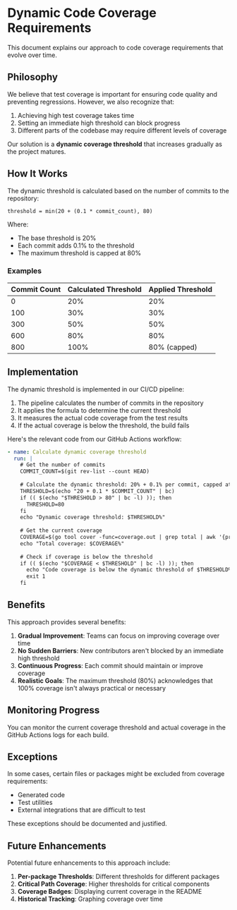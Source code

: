 # Dynamic Code Coverage Requirements

This document explains our approach to code coverage requirements that evolve over time.

## Philosophy

We believe that test coverage is important for ensuring code quality and preventing regressions. However, we also recognize that:

1. Achieving high test coverage takes time
2. Setting an immediate high threshold can block progress
3. Different parts of the codebase may require different levels of coverage

Our solution is a **dynamic coverage threshold** that increases gradually as the project matures.

## How It Works

The dynamic threshold is calculated based on the number of commits to the repository:

```
threshold = min(20 + (0.1 * commit_count), 80)
```

Where:
- The base threshold is 20%
- Each commit adds 0.1% to the threshold
- The maximum threshold is capped at 80%

### Examples

| Commit Count | Calculated Threshold | Applied Threshold |
|--------------|----------------------|-------------------|
| 0            | 20%                  | 20%               |
| 100          | 30%                  | 30%               |
| 300          | 50%                  | 50%               |
| 600          | 80%                  | 80%               |
| 800          | 100%                 | 80% (capped)      |

## Implementation

The dynamic threshold is implemented in our CI/CD pipeline:

1. The pipeline calculates the number of commits in the repository
2. It applies the formula to determine the current threshold
3. It measures the actual code coverage from the test results
4. If the actual coverage is below the threshold, the build fails

Here's the relevant code from our GitHub Actions workflow:

```yaml
- name: Calculate dynamic coverage threshold
  run: |
    # Get the number of commits
    COMMIT_COUNT=$(git rev-list --count HEAD)
    
    # Calculate the dynamic threshold: 20% + 0.1% per commit, capped at 80%
    THRESHOLD=$(echo "20 + 0.1 * $COMMIT_COUNT" | bc)
    if (( $(echo "$THRESHOLD > 80" | bc -l) )); then
      THRESHOLD=80
    fi
    echo "Dynamic coverage threshold: $THRESHOLD%"
    
    # Get the current coverage
    COVERAGE=$(go tool cover -func=coverage.out | grep total | awk '{print $3}' | sed 's/%//')
    echo "Total coverage: $COVERAGE%"
    
    # Check if coverage is below the threshold
    if (( $(echo "$COVERAGE < $THRESHOLD" | bc -l) )); then
      echo "Code coverage is below the dynamic threshold of $THRESHOLD%"
      exit 1
    fi
```

## Benefits

This approach provides several benefits:

1. **Gradual Improvement**: Teams can focus on improving coverage over time
2. **No Sudden Barriers**: New contributors aren't blocked by an immediate high threshold
3. **Continuous Progress**: Each commit should maintain or improve coverage
4. **Realistic Goals**: The maximum threshold (80%) acknowledges that 100% coverage isn't always practical or necessary

## Monitoring Progress

You can monitor the current coverage threshold and actual coverage in the GitHub Actions logs for each build.

## Exceptions

In some cases, certain files or packages might be excluded from coverage requirements:

- Generated code
- Test utilities
- External integrations that are difficult to test

These exceptions should be documented and justified.

## Future Enhancements

Potential future enhancements to this approach include:

1. **Per-package Thresholds**: Different thresholds for different packages
2. **Critical Path Coverage**: Higher thresholds for critical components
3. **Coverage Badges**: Displaying current coverage in the README
4. **Historical Tracking**: Graphing coverage over time
